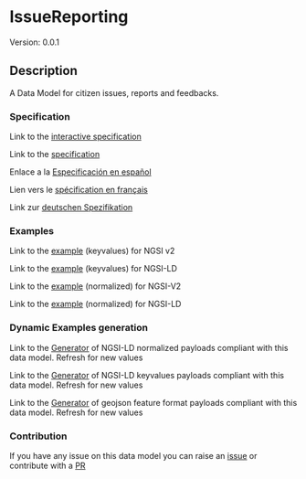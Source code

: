 # IssueReporting
Version: 0.0.1

## Description 

A Data Model for citizen issues, reports and feedbacks.
### Specification

Link to the [interactive specification](https://swagger.lab.fiware.org/?url=https://github.com/smart-data-models/dataModel.IssueTracking/blob/master/IssueReporting/swagger.yaml)

Link to the [specification](https://github.com/smart-data-models/dataModel.IssueTracking/blob/master/IssueReporting/doc/spec.md)

Enlace a la [Especificación en español](https://github.com/smart-data-models/dataModel.IssueTracking/blob/master/IssueReporting/doc/spec_ES.md)

Lien vers le [spécification en français](https://github.com/smart-data-models/dataModel.IssueTracking/blob/master/IssueReporting/doc/spec_FR.md)

Link zur [deutschen Spezifikation](https://github.com/smart-data-models/dataModel.IssueTracking/blob/master/IssueReporting/doc/spec_DE.md)
### Examples

Link to the [example](https://github.com/smart-data-models/dataModel.IssueTracking/blob/master/IssueReporting/examples/example.json) (keyvalues) for NGSI v2

Link to the [example](https://github.com/smart-data-models/dataModel.IssueTracking/blob/master/IssueReporting/examples/example.jsonld) (keyvalues) for NGSI-LD

Link to the [example](https://github.com/smart-data-models/dataModel.IssueTracking/blob/master/IssueReporting/examples/example-normalized.json) (normalized) for NGSI-V2

Link to the [example](https://github.com/smart-data-models/dataModel.IssueTracking/blob/master/IssueReporting/examples/example-normalized.jsonld) (normalized) for NGSI-LD
### Dynamic Examples generation

Link to the [Generator](https://smartdatamodels.org/extra/ngsi-ld_generator.php?schemaUrl=https://raw.githubusercontent.com/smart-data-models/dataModel.IssueTracking/master/IssueReporting/schema.json&email=info@smartdatamodels.org) of NGSI-LD normalized payloads compliant with this data model. Refresh for new values

Link to the [Generator](https://smartdatamodels.org/extra/ngsi-ld_generator_keyvalues.php?schemaUrl=https://raw.githubusercontent.com/smart-data-models/dataModel.IssueTracking/master/IssueReporting/schema.json&email=info@smartdatamodels.org) of NGSI-LD keyvalues payloads compliant with this data model. Refresh for new values

Link to the [Generator](https://smartdatamodels.org/extra/geojson_features_generator_v1.0.php?schemaUrl=https://raw.githubusercontent.com/smart-data-models/dataModel.IssueTracking/master/IssueReporting/schema.json&email=info@smartdatamodels.org) of geojson feature format payloads compliant with this data model. Refresh for new values
### Contribution

 If you have any issue on this data model you can raise an [issue](https://github.com/smart-data-models/dataModel.IssueTracking/issues)  or contribute with a [PR](https://github.com/smart-data-models/dataModel.IssueTracking/pulls)